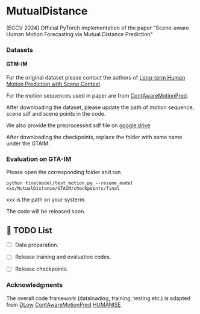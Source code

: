 # MutualDistance
[ECCV 2024] Official PyTorch implementation of the paper "Scene-aware Human Motion Forecasting via Mutual Distance Prediction"


### Datasets
#### GTM-IM
For the original dataset please contact the authors of [Long-term Human Motion Prediction with Scene Context](https://zhec.github.io/hmp/).

For the motion sequences used in paper are from [ContAwareMotionPred](https://github.com/wei-mao-2019/ContAwareMotionPred).

After downloading the dataset, please update the path of motion sequence, scene sdf and scene points in the code.

We also provide the preprocessed sdf file on [google drive](https://drive.google.com/drive/folders/1QyW6gSJdd2KVerNPAS8xf_wOU06OrNyn?usp=sharing)

After downloading the checkpoints, replace the folder with same name under the GTAIM.


### Evaluation on GTA-IM
Please open the corresponding folder and run 

```
python finalmodel/test_motion.py --resume_model xxx/MutualDistance/GTAIM/checkpoints/final
```

xxx is the path on your systerm.

The code will be released soon.
## 📝 TODO List
- [ ] Data preparation.
- [ ] Release training and evaluation codes.
- [ ] Release checkpoints.


### Acknowledgments

The overall code framework (dataloading, training, testing etc.) is adapted from 
[DLow](https://github.com/Khrylx/DLow)
[ContAwareMotionPred](https://github.com/wei-mao-2019/ContAwareMotionPred) 
[HUMANISE](https://github.com/Silverster98/HUMANISE)

